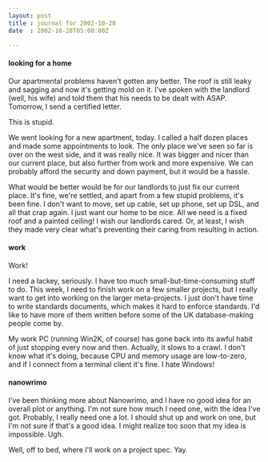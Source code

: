 ```yaml
---
layout: post
title : journal for 2002-10-28
date  : 2002-10-28T05:00:00Z

---
```

<h4>looking for a home</h4>Our apartmental problems haven't gotten any better.  The roof is still leaky and sagging and now it's getting mold on it.  I've spoken with the landlord (well, his wife) and told them that his needs to be dealt with ASAP.  Tomorrow, I send a certified letter.

This is stupid.

We went looking for a new apartment, today.  I called a half dozen places and made some appointments to look.  The only place we've seen so far is over on the west side, and it was really nice.  It was bigger and nicer than our current place, but also further from work and more expensive.  We can probably afford the security and down payment, but it would be a hassle.

What would be better would be for our landlords to just fix our current place. It's fine, we're settled, and apart from a few stupid problems, it's been fine. I don't want to move, set up cable, set up phone, set up DSL, and all that crap again.  I just want our home to be nice.  All we need is a fixed roof and a painted ceiling!  I wish our landlords cared.  Or, at least, I wish they made very clear what's preventing their caring from resulting in action.<h4>work</h4>Work!

I need a lackey, seriously.  I have too much small-but-time-consuming stuff to do.  This week, I need to finish work on a few smaller projects, but I really want to get into working on the larger meta-projects.  I just don't have time to write standards documents, which makes it hard to enforce standards.  I'd like to have more of them written before some of the UK database-making people come by.

My work PC (running Win2K, of course) has gone back into its awful habit of just stopping every now and then.  Actually, it slows to a crawl.  I don't know what it's doing, because CPU and memory usage are low-to-zero, and if I connect from a terminal client it's fine.  I hate Windows!<h4>nanowrimo</h4>I've been thinking more about Nanowrimo, and I have no good idea for an overall plot or anything.  I'm not sure how much I need one, with the idea I've got. Probably, I really need one a lot.  I should shut up and work on one, but I'm not sure if that's a good idea.  I might realize too soon that my idea is impossible.  Ugh.

Well, off to bed, where I'll work on a project spec.  Yay.


